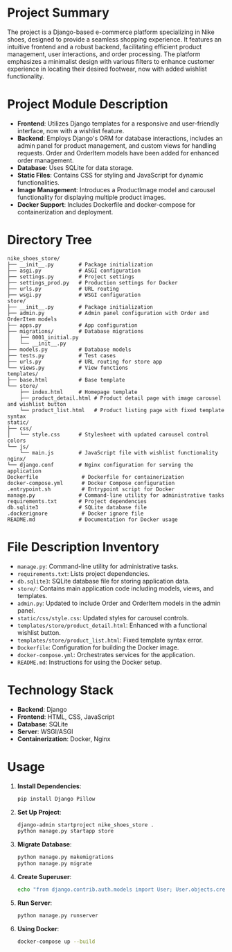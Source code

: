 # Project Summary
The project is a Django-based e-commerce platform specializing in Nike shoes, designed to provide a seamless shopping experience. It features an intuitive frontend and a robust backend, facilitating efficient product management, user interactions, and order processing. The platform emphasizes a minimalist design with various filters to enhance customer experience in locating their desired footwear, now with added wishlist functionality.

# Project Module Description
- **Frontend**: Utilizes Django templates for a responsive and user-friendly interface, now with a wishlist feature.
- **Backend**: Employs Django's ORM for database interactions, includes an admin panel for product management, and custom views for handling requests. Order and OrderItem models have been added for enhanced order management.
- **Database**: Uses SQLite for data storage.
- **Static Files**: Contains CSS for styling and JavaScript for dynamic functionalities.
- **Image Management**: Introduces a ProductImage model and carousel functionality for displaying multiple product images.
- **Docker Support**: Includes Dockerfile and docker-compose for containerization and deployment.

# Directory Tree
```
nike_shoes_store/
├── __init__.py        # Package initialization
├── asgi.py            # ASGI configuration
├── settings.py        # Project settings
├── settings_prod.py   # Production settings for Docker
├── urls.py            # URL routing
├── wsgi.py            # WSGI configuration
store/
├── __init__.py        # Package initialization
├── admin.py           # Admin panel configuration with Order and OrderItem models
├── apps.py            # App configuration
├── migrations/        # Database migrations
│   ├── 0001_initial.py
│   └── __init__.py
├── models.py          # Database models
├── tests.py           # Test cases
├── urls.py            # URL routing for store app
└── views.py           # View functions
templates/
├── base.html          # Base template
└── store/
    ├── index.html     # Homepage template
    ├── product_detail.html # Product detail page with image carousel and wishlist button
    └── product_list.html   # Product listing page with fixed template syntax
static/
├── css/
│   └── style.css      # Stylesheet with updated carousel control colors
└── js/
    └── main.js        # JavaScript file with wishlist functionality
nginx/
└── django.conf        # Nginx configuration for serving the application
Dockerfile              # Dockerfile for containerization
docker-compose.yml      # Docker Compose configuration
.entrypoint.sh          # Entrypoint script for Docker
manage.py              # Command-line utility for administrative tasks
requirements.txt       # Project dependencies
db.sqlite3             # SQLite database file
.dockerignore           # Docker ignore file
README.md              # Documentation for Docker usage
```

# File Description Inventory
- `manage.py`: Command-line utility for administrative tasks.
- `requirements.txt`: Lists project dependencies.
- `db.sqlite3`: SQLite database file for storing application data.
- `store/`: Contains main application code including models, views, and templates.
- `admin.py`: Updated to include Order and OrderItem models in the admin panel.
- `static/css/style.css`: Updated styles for carousel controls.
- `templates/store/product_detail.html`: Enhanced with a functional wishlist button.
- `templates/store/product_list.html`: Fixed template syntax error.
- `Dockerfile`: Configuration for building the Docker image.
- `docker-compose.yml`: Orchestrates services for the application.
- `README.md`: Instructions for using the Docker setup.

# Technology Stack
- **Backend**: Django
- **Frontend**: HTML, CSS, JavaScript
- **Database**: SQLite
- **Server**: WSGI/ASGI
- **Containerization**: Docker, Nginx

# Usage
1. **Install Dependencies**: 
   ```bash
   pip install Django Pillow
   ```
2. **Set Up Project**:
   ```bash
   django-admin startproject nike_shoes_store .
   python manage.py startapp store
   ```
3. **Migrate Database**:
   ```bash
   python manage.py makemigrations
   python manage.py migrate
   ```
4. **Create Superuser**:
   ```bash
   echo "from django.contrib.auth.models import User; User.objects.create_superuser('admin', 'admin@example.com', 'admin')" | python manage.py shell
   ```
5. **Run Server**:
   ```bash
   python manage.py runserver
   ```
6. **Using Docker**:
   ```bash
   docker-compose up --build
   ```
